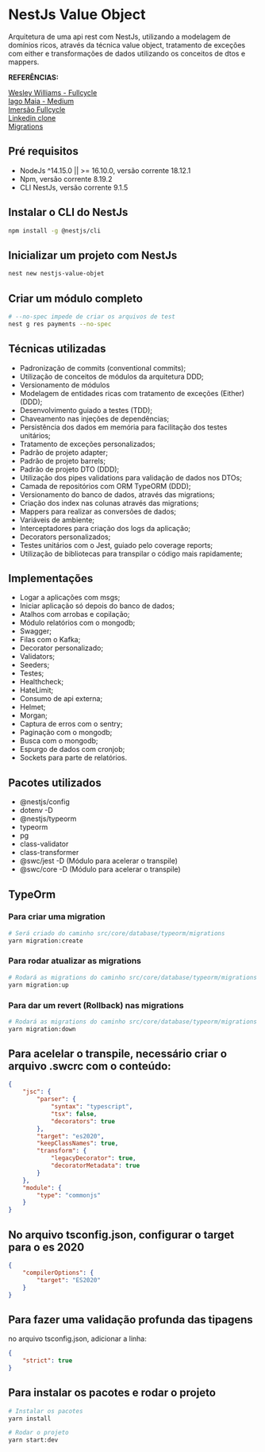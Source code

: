 # NestJs Value Object

Arquitetura de uma api rest com NestJs, utilizando a modelagem de domínios ricos, através da técnica value object, tratamento de exceções com either e transformações de dados utilizando os conceitos de dtos e mappers.

**REFERÊNCIAS:**

[Wesley Williams - Fullcycle](https://github.com/codeedu/nest-kafka/tree/master/apache-kafka)<br />
[Iago Maia - Medium](https://medium.com/@iago.maiasilva/construindo-uma-api-com-nestjs-postgresql-e-docker-parte-1-criando-nosso-primeiro-endpoint-248d4b8ecc9c)<br />
[Imersão Fullcycle](https://github.com/codeedu/live-imersao-fullcycle8-nestjs-clean-architecture)<br />
[Linkedin clone](https://github.com/Jon-Peppinck/linkedin-clone)<br />
[Migrations](https://orkhan.gitbook.io/typeorm/docs/migrations)

## Pré requisitos

-   NodeJs ^14.15.0 || >= 16.10.0, versão corrente 18.12.1
-   Npm, versão corrente 8.19.2
-   CLI NestJs, versão corrente 9.1.5

## Instalar o CLI do NestJs

```bash
npm install -g @nestjs/cli
```

## Inicializar um projeto com NestJs

```bash
nest new nestjs-value-objet
```

## Criar um módulo completo

```bash
# --no-spec impede de criar os arquivos de test
nest g res payments --no-spec
```

## Técnicas utilizadas

-   Padronização de commits (conventional commits);
-   Utilização de conceitos de módulos da arquitetura DDD;
-   Versionamento de módulos
-   Modelagem de entidades ricas com tratamento de exceções (Either) (DDD);
-   Desenvolvimento guiado a testes (TDD);
-   Chaveamento nas injeções de dependências;
-   Persistência dos dados em memória para facilitação dos testes unitários;
-   Tratamento de exceções personalizados;
-   Padrão de projeto adapter;
-   Padrão de projeto barrels;
-   Padrão de projeto DTO (DDD);
-   Utilização dos pipes validations para validação de dados nos DTOs;
-   Camada de repositórios com ORM TypeORM (DDD);
-   Versionamento do banco de dados, através das migrations;
-   Criação dos index nas colunas através das migrations;
-   Mappers para realizar as conversões de dados;
-   Variáveis de ambiente;
-   Interceptadores para criação dos logs da aplicação;
-   Decorators personalizados;
-   Testes unitários com o Jest, guiado pelo coverage reports;
-   Utilização de bibliotecas para transpilar o código mais rapidamente;

## Implementações

-   Logar a aplicações com msgs;
-   Iniciar aplicação só depois do banco de dados;
-   Atalhos com arrobas e copilação;
-   Módulo relatórios com o mongodb;
-   Swagger;
-   Filas com o Kafka;
-   Decorator personalizado;
-   Validators;
-   Seeders;
-   Testes;
-   Healthcheck;
-   HateLimit;
-   Consumo de api externa;
-   Helmet;
-   Morgan;
-   Captura de erros com o sentry;
-   Paginação com o mongodb;
-   Busca com o mongodb;
-   Espurgo de dados com cronjob;
-   Sockets para parte de relatórios.

## Pacotes utilizados

-   @nestjs/config
-   dotenv -D
-   @nestjs/typeorm
-   typeorm
-   pg
-   class-validator
-   class-transformer
-   @swc/jest -D (Módulo para acelerar o transpile)
-   @swc/core -D (Módulo para acelerar o transpile)

## TypeOrm

### Para criar uma migration

```bash
# Será criado do caminho src/core/database/typeorm/migrations
yarn migration:create
```

### Para rodar atualizar as migrations

```bash
# Rodará as migrations do caminho src/core/database/typeorm/migrations
yarn migration:up
```

### Para dar um revert (Rollback) nas migrations

```bash
# Rodará as migrations do caminho src/core/database/typeorm/migrations
yarn migration:down
```

## Para acelelar o transpile, necessário criar o arquivo .swcrc com o conteúdo:

```json
{
    "jsc": {
        "parser": {
            "syntax": "typescript",
            "tsx": false,
            "decorators": true
        },
        "target": "es2020",
        "keepClassNames": true,
        "transform": {
            "legacyDecorator": true,
            "decoratorMetadata": true
        }
    },
    "module": {
        "type": "commonjs"
    }
}
```

## No arquivo tsconfig.json, configurar o target para o es 2020

```json
{
    "compilerOptions": {
        "target": "ES2020"
    }
}
```

## Para fazer uma validação profunda das tipagens

no arquivo tsconfig.json, adicionar a linha:

```json
{
    "strict": true
}
```

## Para instalar os pacotes e rodar o projeto

```bash
# Instalar os pacotes
yarn install

# Rodar o projeto
yarn start:dev
```

